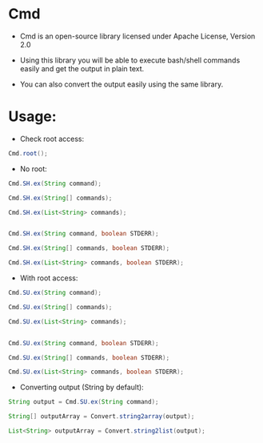 Cmd
=

- Cmd is an open-source library licensed under Apache License, Version 2.0

- Using this library you will be able to execute bash/shell commands easily and get the output in plain text.

- You can also convert the output easily using the same library.

Usage:
=

- Check root access:

```java
Cmd.root();
```

- No root:

```java
Cmd.SH.ex(String command);

Cmd.SH.ex(String[] commands);

Cmd.SH.ex(List<String> commands);


Cmd.SH.ex(String command, boolean STDERR);

Cmd.SH.ex(String[] commands, boolean STDERR);

Cmd.SH.ex(List<String> commands, boolean STDERR);
```

- With root access:

```java
Cmd.SU.ex(String command);

Cmd.SU.ex(String[] commands);

Cmd.SU.ex(List<String> commands);


Cmd.SU.ex(String command, boolean STDERR);

Cmd.SU.ex(String[] commands, boolean STDERR);

Cmd.SU.ex(List<String> commands, boolean STDERR);
```

- Converting output (String by default):

```java
String output = Cmd.SU.ex(String command);

String[] outputArray = Convert.string2array(output);

List<String> outputArray = Convert.string2list(output);
```
